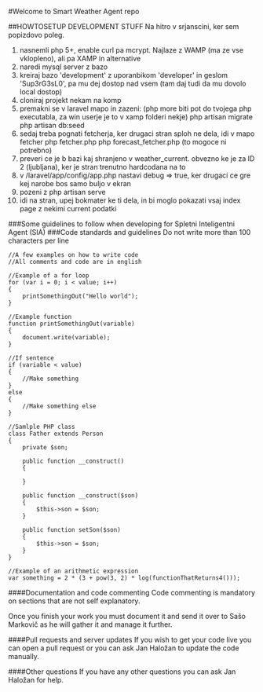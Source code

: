 #Welcome to Smart Weather Agent repo

##HOWTOSETUP DEVELOPMENT STUFF
Na hitro v srjanscini, ker sem popizdovo poleg.
1. nasnemli php 5+, enable curl pa mcrypt. Najlaze z WAMP (ma ze vse vklopleno), ali pa XAMP in alternative
2. naredi mysql server z bazo
3. kreiraj bazo 'development' z uporanbikom 'developer' in geslom 'Sup3rG3sL0', pa mu dej dostop nad vsem (tam daj tudi da mu dovolo local dostop)
4. cloniraj projekt nekam na komp
5. premakni se v laravel mapo in zazeni: (php more biti pot do tvojega php executabla, za win userje je to v xamp folderi nekje)
php artisan migrate
php artisan db:seed
6. sedaj treba pognati fetcherja, ker drugaci stran sploh ne dela, idi v mapo fetcher
php fetcher.php
php forecast_fetcher.php (to mogoce ni potrebno)
7. preveri ce je b bazi kaj shranjeno v weather_current. obvezno ke je za ID 2 (ljubljana), ker je stran trenutno hardcodana na to
8. v /laravel/app/config/app.php nastavi debug => true, ker drugaci ce gre kej narobe bos samo buljo v ekran
8. pozeni z php artisan serve
9. idi na stran, upej bokmater ke ti dela, in bi moglo pokazati vsaj index page z nekimi current podatki

###Some guidelines to follow when developing for Spletni Inteligentni Agent (SIA)
###Code standards and guidelines
Do not write more than 100 characters per line

    //A few examples on how to write code
    //All comments and code are in english
    
    //Example of a for loop
    for (var i = 0; i < value; i++)
    {
        printSomethingOut("Hello world");
    }
    
    //Example function
    function printSomethingOut(variable)
    {
        document.write(variable);
    }
    
    //If sentence
    if (variable < value)
    {
        //Make something
    }
    else
    {
        //Make something else
    }
    
    //Samlple PHP class
    class Father extends Person
    {
        private $son;
        
        public function __construct()
        {
        
        }
        
        public function __construct($son)
        {
            $this->son = $son;
        }
        
        public function setSon($son)
        {
            $this->son = $son;
        }
    }
    
    //Example of an arithmetic expression
    var something = 2 * (3 + pow(3, 2) * log(functionThatReturns4()));
    
####Documentation and code commenting
Code commenting is mandatory on sections that are not self explanatory.

Once you finish your work you must document it and send it over to Sašo Markovič as he will gather it and manage it further.

####Pull requests and server updates
If you wish to get your code live you can open a pull request or you can ask Jan Haložan to update the code manually.

####Other questions
If you have any other questions you can ask Jan Haložan for help.
